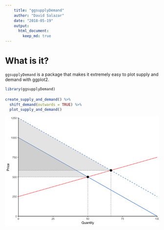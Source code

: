```yaml
---
    title: "ggsupplyDemand"
    author: "David Salazar"
    date: "2018-05-19"
    output:
      html_document:
        keep_md: true
---
```


# What is it?

`ggsupplyDemand` is a package that makes it extremely easy to plot supply and demand with ggplot2.


```r
library(ggsupplyDemand)

create_supply_and_demand() %>% 
  shift_demand(outwards = TRUE) %>% 
  plot_supply_and_demand()
```

![](README_files/figure-html/unnamed-chunk-1-1.png)<!-- -->
